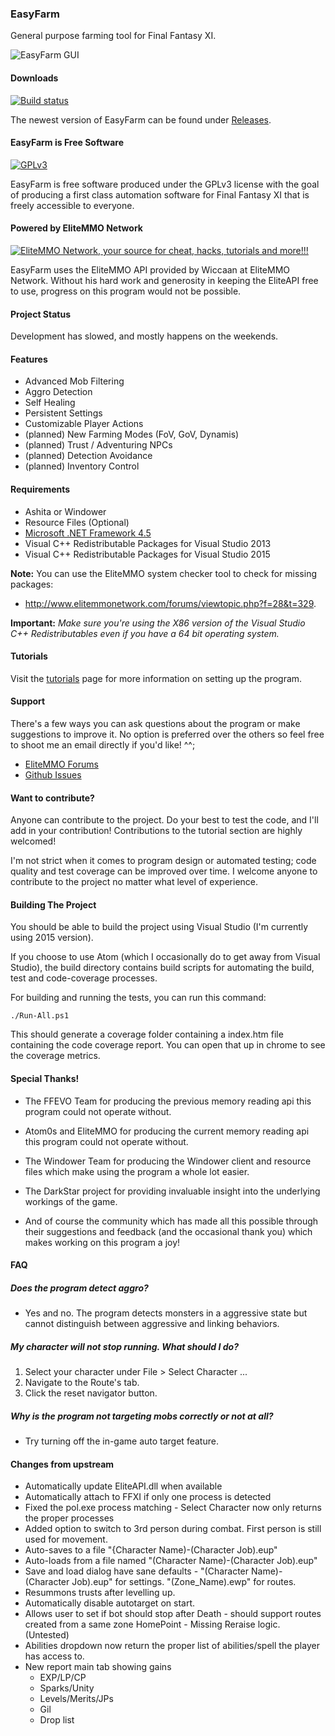### EasyFarm
General purpose farming tool for Final Fantasy XI. 

![EasyFarm GUI](https://cloud.githubusercontent.com/assets/5349608/18617645/662f66d8-7da2-11e6-8039-af1f54a52dcb.png)

#### Downloads 
[![Build status](https://ci.appveyor.com/api/projects/status/6o73j4hrbk02xroq?svg=true)](https://ci.appveyor.com/project/Mykezero/easyfarm)

The newest version of EasyFarm can be found under [Releases](https://github.com/EasyFarm/EasyFarm/releases).

#### EasyFarm is Free Software
[![GPLv3](http://www.gnu.org/graphics/gplv3-127x51.png)](https://www.gnu.org/philosophy/free-sw.html)

EasyFarm is free software produced under the GPLv3 license with the goal of producing a first class automation software for Final Fantasy XI that is freely accessible to everyone. 

#### Powered by EliteMMO Network
[![EliteMMO Network, your source for cheat, hacks, tutorials and more!!!](http://www.elitemmonetwork.com/img/468_60_FFXI.gif)](http://www.elitemmonetwork.com)

EasyFarm uses the EliteMMO API provided by Wiccaan at EliteMMO Network. Without his hard work and generosity in keeping the EliteAPI free to use, progress on this program would not be possible. 

#### Project Status
Development has slowed, and mostly happens on the weekends.

#### Features
* Advanced Mob Filtering 
* Aggro Detection
* Self Healing
* Persistent Settings
* Customizable Player Actions
* (planned) New Farming Modes (FoV, GoV, Dynamis) 
* (planned) Trust / Adventuring NPCs
* (planned) Detection Avoidance
* (planned) Inventory Control 

#### Requirements
* Ashita or Windower
* Resource Files (Optional)
* [Microsoft .NET Framework 4.5](https://www.microsoft.com/en-US/Download/details.aspx?id=30653)
* Visual C++ Redistributable Packages for Visual Studio 2013  
* Visual C++ Redistributable Packages for Visual Studio 2015  

**Note:** You can use the EliteMMO system checker tool to check for missing packages:  
* http://www.elitemmonetwork.com/forums/viewtopic.php?f=28&t=329. 

**Important:** *Make sure you're using the X86 version of the Visual Studio C++ Redistributables even if you have a 64 bit operating system.*
    
#### Tutorials
Visit the [tutorials](https://github.com/EasyFarm/EasyFarm/wiki) page for more information on setting up the program. 

#### Support
There's a few ways you can ask questions about the program or make suggestions to improve it. No option is preferred over the others so feel free to shoot me an email directly if you'd like! ^^;
* [EliteMMO Forums](http://www.elitemmonetwork.com/forums/viewtopic.php?f=10&t=394&sid=8152260e9de28e6e0a8319cae7701bd0)
* [Github Issues](https://github.com/EasyFarm/EasyFarm/issues)

#### Want to contribute?
Anyone can contribute to the project. Do your best to test the code, and I'll add in your contribution! Contributions to the tutorial section are highly welcomed! 

I'm not strict when it comes to program design or automated testing; code quality and test coverage can be improved over time. I welcome anyone to contribute to the project no matter what level of experience.

#### Building The Project
You should be able to build the project using Visual Studio (I'm currently using 2015 version). 

If you choose to use Atom (which I occasionally do to get away from Visual Studio), the build directory contains build scripts for automating the build, test and code-coverage processes. 

For building and running the tests, you can run this command: 

`./Run-All.ps1`

This should generate a coverage folder containing a index.htm file containing the code coverage report. You can open that up in chrome to see the coverage metrics. 

#### Special Thanks!

* The FFEVO Team for producing the previous memory reading api this program could not operate without.

* Atom0s and EliteMMO for producing the current memory reading api this program could not operate without. 

* The Windower Team for producing the Windower client and resource files which make using the program a whole lot easier. 

* The DarkStar project for providing invaluable insight into the underlying workings of the game. 

* And of course the community which has made all this possible through their suggestions and feedback (and the occasional thank you) which makes working on this program a joy! 

#### FAQ

##### Does the program detect aggro?
* Yes and no. The program detects monsters in a aggressive state but cannot distinguish between aggressive and linking behaviors. 

##### My character will not stop running. What should I do?
1. Select your character under File > Select Character ...
1. Navigate to the Route's tab. 
2. Click the reset navigator button. 

##### Why is the program not targeting mobs correctly or not at all?
* Try turning off the in-game auto target feature.

#### Changes from upstream
* Automatically update EliteAPI.dll when available
* Automatically attach to FFXI if only one process is detected
* Fixed the pol.exe process matching - Select Character now only returns the proper processes
* Added option to switch to 3rd person during combat. First person is still used for movement.
* Auto-saves to a file "{Character Name)-(Character Job).eup"
* Auto-loads from a file named "(Character Name)-(Character Job).eup"
* Save and load dialog have sane defaults - "(Character Name)-(Character Job).eup" for settings. "(Zone_Name).ewp" for routes.
* Resummons trusts after levelling up.
* Automatically disable autotarget on start.
* Allows user to set if bot should stop after Death - should support routes created from a same zone HomePoint - Missing Reraise logic. (Untested)
* Abilities dropdown now return the proper list of abilities/spell the player has access to.
* New report main tab showing gains
  * EXP/LP/CP
  * Sparks/Unity
  * Levels/Merits/JPs
  * Gil
  * Drop list
